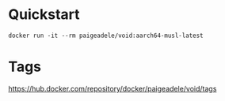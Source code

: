 # Quickstart 
`docker run -it --rm paigeadele/void:aarch64-musl-latest`

# Tags
https://hub.docker.com/repository/docker/paigeadele/void/tags
